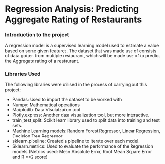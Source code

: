 # Regression Analysis: Predicting Aggregate Rating of Restaurants
### Introduction to the project
A regression model is a supervised learning model used to estimate a value based on some given features.
The dataset that was made use of consists of data gotten from multiple restaurant, which will be made use of to predict the Aggregate rating of a restaurant.

### Libraries Used
The following libraries were utilised in the process of carrying out this project:
* Pandas: Used to import the dataset to be worked with
* Numpy: Mathematical operations
* Matplotlib: Data Visulaization tool
* Plotly.express: Another data visualization tool, but more interactive.
* train_test_split: Scikit learn library used to split data into training and test sets.
* Machine Learning models: Random Forest Regressor, Linear Regression, Decision Tree Regressor
* sklearn.pipeline: Created a pipeline to iterate over each model.
* Sklearn.metrics: Used to evaluate the performance of the Regression models (Metrics used: Mean Absolute Error, Root Mean Square Error and R **2 score)
